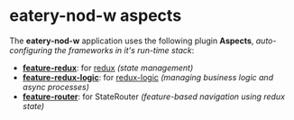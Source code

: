 # eatery-nod-w aspects

The **eatery-nod-w** application uses the following plugin
**Aspects**, _auto-configuring the frameworks in it's run-time
stack_:

 - [**feature-redux**]:       for [redux] _(state management)_
 - [**feature-redux-logic**]: for [redux-logic] _(managing business logic and async processes)_
 - [**feature-router**]:      for StateRouter _(feature-based navigation using redux state)_


[**feature-redux**]:       https://github.com/KevinAst/feature-redux
[redux]:                   https://redux.js.org/

[**feature-redux-logic**]: https://github.com/KevinAst/feature-redux-logic
[redux-logic]:             https://github.com/jeffbski/redux-logic

[**feature-router**]:      https://github.com/KevinAst/feature-router
